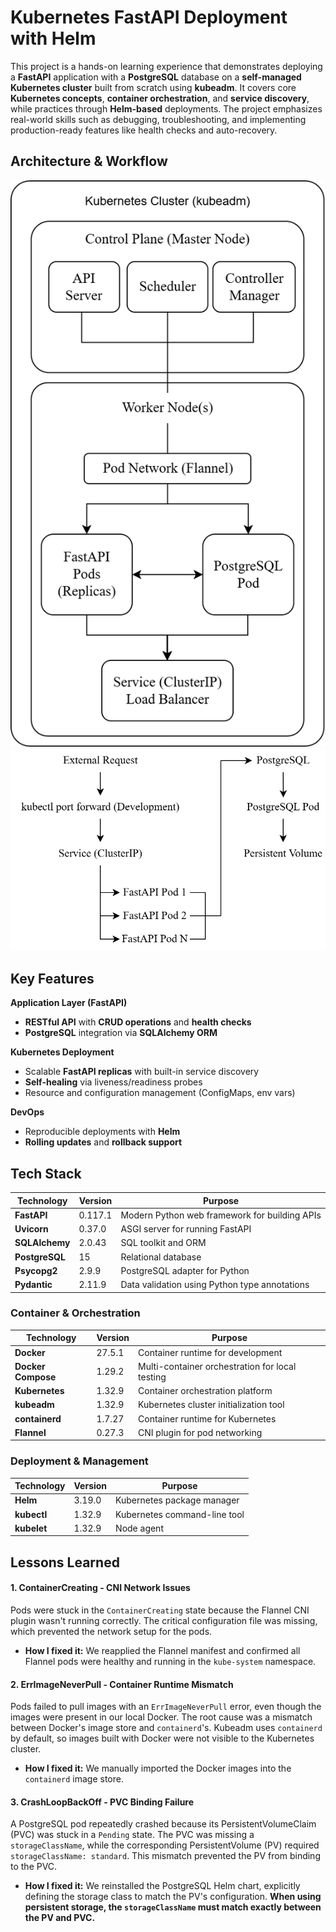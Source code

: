 # Kubernetes FastAPI Deployment with Helm

This project is a hands-on learning experience that demonstrates deploying a **FastAPI** application with a **PostgreSQL** database on a **self-managed Kubernetes cluster** built from scratch using **kubeadm**. It covers core **Kubernetes concepts**, **container orchestration**, and **service discovery**, while practices through **Helm-based** deployments. The project emphasizes real-world skills such as debugging, troubleshooting, and implementing production-ready features like health checks and auto-recovery.

## Architecture & Workflow

![System Architecture](./fig/System-architecture.png)
![Network Communication Flow](./fig/Network-communication-flow.png)

## Key Features

**Application Layer (FastAPI)**
* **RESTful API** with **CRUD operations** and **health checks**
* **PostgreSQL** integration via **SQLAlchemy ORM**

**Kubernetes Deployment**
* Scalable **FastAPI replicas** with built-in service discovery
* **Self-healing** via liveness/readiness probes
* Resource and configuration management (ConfigMaps, env vars)

**DevOps**
* Reproducible deployments with **Helm**
* **Rolling updates** and **rollback support**

## Tech Stack

| Technology         | Version  | Purpose                                           |
|--------------------|----------|---------------------------------------------------|
| **FastAPI**        | 0.117.1  | Modern Python web framework for building APIs     |
| **Uvicorn**        | 0.37.0   | ASGI server for running FastAPI                   |
| **SQLAlchemy**     | 2.0.43   | SQL toolkit and ORM                               |
| **PostgreSQL**     | 15       | Relational database                               |
| **Psycopg2**       | 2.9.9    | PostgreSQL adapter for Python                     |
| **Pydantic**       | 2.11.9   | Data validation using Python type annotations     |

### Container & Orchestration

| Technology         | Version  | Purpose                                           |
|--------------------|----------|---------------------------------------------------|
| **Docker**         | 27.5.1   | Container runtime for development                |
| **Docker Compose** | 1.29.2   | Multi-container orchestration for local testing   |
| **Kubernetes**     | 1.32.9   | Container orchestration platform                  |
| **kubeadm**        | 1.32.9   | Kubernetes cluster initialization tool            |
| **containerd**     | 1.7.27   | Container runtime for Kubernetes                  |
| **Flannel**        | 0.27.3   | CNI plugin for pod networking                    |

### Deployment & Management

| Technology         | Version  | Purpose                                           |
|--------------------|----------|---------------------------------------------------|
| **Helm**           | 3.19.0   | Kubernetes package manager                        |
| **kubectl**        | 1.32.9   | Kubernetes command-line tool                      |
| **kubelet**        | 1.32.9   | Node agent                                       |

## Lessons Learned

#### **1. ContainerCreating - CNI Network Issues**

Pods were stuck in the `ContainerCreating` state because the Flannel CNI plugin wasn't running correctly. The critical configuration file was missing, which prevented the network setup for the pods.

* **How I fixed it:** We reapplied the Flannel manifest and confirmed all Flannel pods were healthy and running in the `kube-system` namespace.

#### **2. ErrImageNeverPull - Container Runtime Mismatch**

Pods failed to pull images with an `ErrImageNeverPull` error, even though the images were present in our local Docker. The root cause was a mismatch between Docker's image store and `containerd`'s. Kubeadm uses `containerd` by default, so images built with Docker were not visible to the Kubernetes cluster.

* **How I fixed it:** We manually imported the Docker images into the `containerd` image store.

#### **3. CrashLoopBackOff - PVC Binding Failure**

A PostgreSQL pod repeatedly crashed because its PersistentVolumeClaim (PVC) was stuck in a `Pending` state. The PVC was missing a `storageClassName`, while the corresponding PersistentVolume (PV) required `storageClassName: standard`. This mismatch prevented the PV from binding to the PVC.

* **How I fixed it:** We reinstalled the PostgreSQL Helm chart, explicitly defining the storage class to match the PV's configuration. **When using persistent storage, the `storageClassName` must match exactly between the PV and PVC.**
